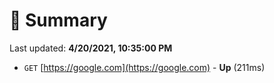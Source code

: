 # 📖 Summary
Last updated: **4/20/2021, 10:35:00 PM**

- `GET` [https://google.com](https://google.com) - **Up** (211ms)

